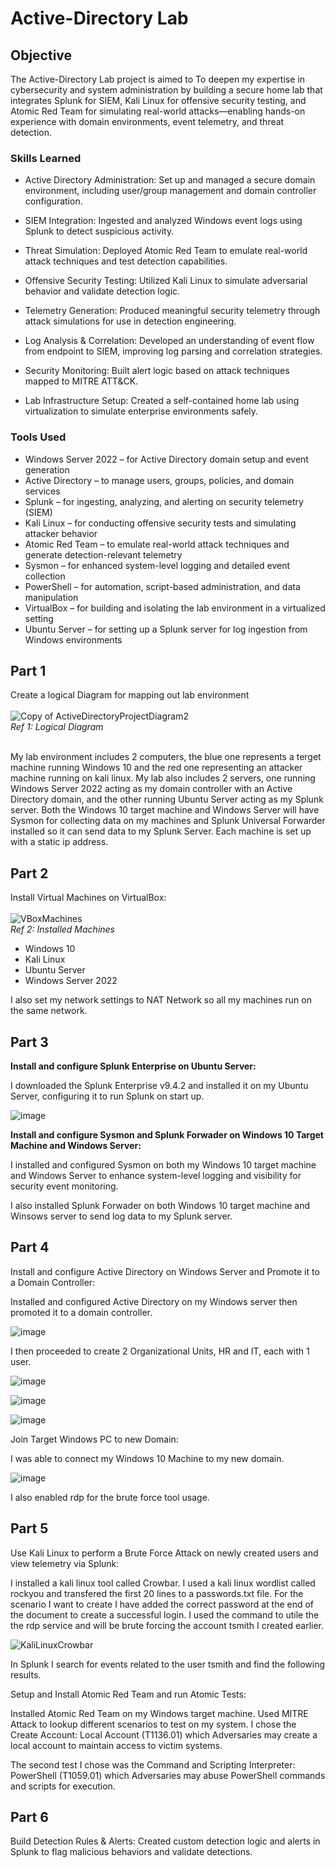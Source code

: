 # Active-Directory Lab

## Objective


The Active-Directory Lab project is aimed to To deepen my expertise in cybersecurity and system administration by building a secure home lab that integrates Splunk for SIEM, Kali Linux for offensive security testing, and Atomic Red Team for simulating real-world attacks—enabling hands-on experience with domain environments, event telemetry, and threat detection.

### Skills Learned

- Active Directory Administration: Set up and managed a secure domain environment, including user/group management and domain controller configuration.

- SIEM Integration: Ingested and analyzed Windows event logs using Splunk to detect suspicious activity.

- Threat Simulation: Deployed Atomic Red Team to emulate real-world attack techniques and test detection capabilities.

- Offensive Security Testing: Utilized Kali Linux to simulate adversarial behavior and validate detection logic.

- Telemetry Generation: Produced meaningful security telemetry through attack simulations for use in detection engineering.

- Log Analysis & Correlation: Developed an understanding of event flow from endpoint to SIEM, improving log parsing and correlation strategies.

- Security Monitoring: Built alert logic based on attack techniques mapped to MITRE ATT&CK.

- Lab Infrastructure Setup: Created a self-contained home lab using virtualization to simulate enterprise environments safely.

### Tools Used

- Windows Server 2022 – for Active Directory domain setup and event generation
- Active Directory – to manage users, groups, policies, and domain services
- Splunk – for ingesting, analyzing, and alerting on security telemetry (SIEM)
- Kali Linux – for conducting offensive security tests and simulating attacker behavior
- Atomic Red Team – to emulate real-world attack techniques and generate detection-relevant telemetry
- Sysmon – for enhanced system-level logging and detailed event collection
- PowerShell – for automation, script-based administration, and data manipulation
- VirtualBox – for building and isolating the lab environment in a virtualized setting
- Ubuntu Server – for setting up a Splunk server for log ingestion from Windows environments 

## Part 1

Create a logical Diagram for mapping out lab environment<br><br>
![Copy of ActiveDirectoryProjectDiagram2](https://github.com/user-attachments/assets/810ba3df-60eb-4851-9274-6bfe81e30f8e)
<br>*Ref 1: Logical Diagram*<br><br>
<p>My lab environment includes 2 computers, the blue one represents a terget machine running Windows 10 and the red one representing an attacker machine running on kali linux. My lab also includes 2 servers, one running Windows Server 2022 acting as my domain controller with an Active Directory domain, and the other running Ubuntu Server acting as my Splunk server. Both the Windows 10 target machine and Windows Server will have Sysmon for collecting data on my machines and Splunk Universal Forwarder installed so it can send data to my Splunk Server. Each machine is set up with a static ip address.</p>

## Part 2

Install Virtual Machines on VirtualBox:
<br><br>
![VBoxMachines](https://github.com/user-attachments/assets/ece6e81b-d9c2-4aed-922c-417a253a7ca7)
<br>*Ref 2: Installed Machines*
<br>
- Windows 10
- Kali Linux
- Ubuntu Server
- Windows Server 2022
<p>I also set my network settings to NAT Network so all my machines run on the same network.</p>

## Part 3

**Install and configure Splunk Enterprise on Ubuntu Server:**
<br>
<p>I downloaded the Splunk Enterprise v9.4.2 and installed it on my Ubuntu Server, configuring it to run Splunk on start up.</p>

![image](https://github.com/user-attachments/assets/0aa42e14-0a52-4e6d-a246-22a990ec5ad1)

**Install and configure Sysmon and Splunk Forwader on Windows 10 Target Machine and Windows Server:**
<br>
<p>I installed and configured Sysmon on both my Windows 10 target machine and Windows Server to enhance system-level logging and visibility for security event monitoring.</p>

<p>I also installed Splunk Forwader on both Windows 10 target machine and Winsows server to send log data to my Splunk server.</p>

## Part 4

Install and configure Active Directory on Windows Server and Promote it to a Domain Controller:
<br>
<p>Installed and configured Active Directory on my Windows server then promoted it to a domain controller.</p>

![image](https://github.com/user-attachments/assets/fa2d9a3c-fc41-4c10-9b2c-209b24ab4eed)

<p>I then proceeded to create 2 Organizational Units, HR and IT, each with 1 user.</p>

![image](https://github.com/user-attachments/assets/5c928b1f-370f-47e3-91da-7492bb6f223d)

![image](https://github.com/user-attachments/assets/12b512dd-664f-451d-91c7-c4a20fe07f11)

![image](https://github.com/user-attachments/assets/ade56b50-e550-411e-a08a-b5a5a50193e7)

Join Target Windows PC to new Domain:
<br>
<p>I was able to connect my Windows 10 Machine to my new domain.</p>

![image](https://github.com/user-attachments/assets/d3433c29-348f-4bdc-a46e-54cc4ad359e5)

<p>I also enabled rdp for the brute force tool usage.</p>

## Part 5

Use Kali Linux to perform a Brute Force Attack on newly created users and view telemetry via Splunk:
<br>
<p>I installed a kali linux tool called Crowbar. I used a kali linux wordlist called rockyou and transfered the first 20 lines to a passwords.txt file. For the scenario I want to create I have added the correct password at the end of the document to create a successful login. I used the command to utile the the rdp service and will be brute forcing the account tsmith I created earlier.</p>

![KaliLinuxCrowbar](https://github.com/user-attachments/assets/15e25cc7-19d2-430a-be57-733f22396bb7)

<p>In Splunk I search for events related to the user tsmith and find the following results.</p>
<p></p>

Setup and Install Atomic Red Team and run Atomic Tests:
<br>
<p>Installed Atomic Red Team on my Windows target machine. Used MITRE Attack to lookup different scenarios to test on my system. I chose the Create Account: Local Account (T1136.01) which Adversaries may create a local account to maintain access to victim systems.</p>
<p>The second test I chose was the Command and Scripting Interpreter: PowerShell (T1059.01) which Adversaries may abuse PowerShell commands and scripts for execution.</p>

## Part 6

Build Detection Rules & Alerts:
Created custom detection logic and alerts in Splunk to flag malicious behaviors and validate detections.
